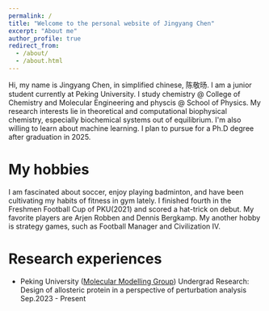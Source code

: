 ```yaml
---
permalink: /
title: "Welcome to the personal website of Jingyang Chen"
excerpt: "About me"
author_profile: true
redirect_from: 
  - /about/
  - /about.html
---
```


Hi, my name is Jingyang Chen, in simplified chinese, 陈敬旸. I am a junior student currently at Peking University. I study chemistry @ College of Chemistry and Molecular Engineering and physcis @ School of Physics. My research interests lie in theoretical and computational biophysical chemistry, especially biochemical systems out of equilibrium. I'm also willing to learn about machine learning. I plan to pursue for a Ph.D degree after graduation in 2025.

My hobbies
======
I am fascinated about soccer, enjoy playing badminton, and have been cultivating my habits of fitness in gym lately. I finished fourth in the Freshmen Football Cup of PKU(2021) and scored a hat-trick on debut. My favorite players are Arjen Robben and Dennis Bergkamp. My another hobby is strategy games, such as Football Manager and Civilization IV.

Research experiences
======
- Peking University ([Molecular Modelling Group](https://www.chem.pku.edu.cn/liuzhirong/en/))
  Undergrad Research: Design of allosteric protein in a perspective of perturbation analysis
  Sep.2023 - Present